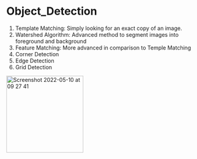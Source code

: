 # Object_Detection

1. Template Matching: Simply looking for an exact copy of an image.
2. Watershed Algorithm: Advanced method to segment images into foreground and background
3. Feature Matching: More advanced in comparison to Temple Matching
4. Corner Detection
5. Edge Detection
6. Grid Detection

<img width="201" alt="Screenshot 2022-05-10 at 09 27 41" src="https://user-images.githubusercontent.com/57172944/167573078-55bf4d85-3f79-43e2-9281-f2566160c0f1.png">
